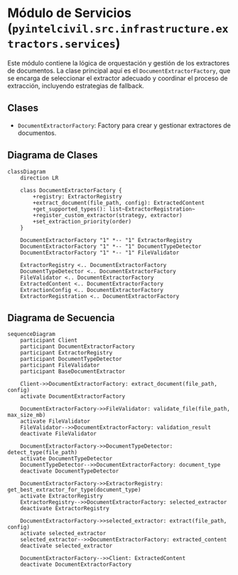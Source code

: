 # Módulo de Servicios (`pyintelcivil.src.infrastructure.extractors.services`)

Este módulo contiene la lógica de orquestación y gestión de los extractores de documentos. La clase principal aquí es el `DocumentExtractorFactory`, que se encarga de seleccionar el extractor adecuado y coordinar el proceso de extracción, incluyendo estrategias de fallback.

## Clases

-   `DocumentExtractorFactory`: Factory para crear y gestionar extractores de documentos.

## Diagrama de Clases

```mermaid
classDiagram
    direction LR

    class DocumentExtractorFactory {
        +registry: ExtractorRegistry
        +extract_document(file_path, config): ExtractedContent
        +get_supported_types(): list~ExtractorRegistration~
        +register_custom_extractor(strategy, extractor)
        +set_extraction_priority(order)
    }

    DocumentExtractorFactory "1" *-- "1" ExtractorRegistry
    DocumentExtractorFactory "1" *-- "1" DocumentTypeDetector
    DocumentExtractorFactory "1" *-- "1" FileValidator

    ExtractorRegistry <.. DocumentExtractorFactory
    DocumentTypeDetector <.. DocumentExtractorFactory
    FileValidator <.. DocumentExtractorFactory
    ExtractedContent <.. DocumentExtractorFactory
    ExtractionConfig <.. DocumentExtractorFactory
    ExtractorRegistration <.. DocumentExtractorFactory
```

## Diagrama de Secuencia

```mermaid
sequenceDiagram
    participant Client
    participant DocumentExtractorFactory
    participant ExtractorRegistry
    participant DocumentTypeDetector
    participant FileValidator
    participant BaseDocumentExtractor

    Client->>DocumentExtractorFactory: extract_document(file_path, config)
    activate DocumentExtractorFactory

    DocumentExtractorFactory->>FileValidator: validate_file(file_path, max_size_mb)
    activate FileValidator
    FileValidator-->>DocumentExtractorFactory: validation_result
    deactivate FileValidator

    DocumentExtractorFactory->>DocumentTypeDetector: detect_type(file_path)
    activate DocumentTypeDetector
    DocumentTypeDetector-->>DocumentExtractorFactory: document_type
    deactivate DocumentTypeDetector

    DocumentExtractorFactory->>ExtractorRegistry: get_best_extractor_for_type(document_type)
    activate ExtractorRegistry
    ExtractorRegistry-->>DocumentExtractorFactory: selected_extractor
    deactivate ExtractorRegistry

    DocumentExtractorFactory->>selected_extractor: extract(file_path, config)
    activate selected_extractor
    selected_extractor-->>DocumentExtractorFactory: extracted_content
    deactivate selected_extractor

    DocumentExtractorFactory-->>Client: ExtractedContent
    deactivate DocumentExtractorFactory
```
